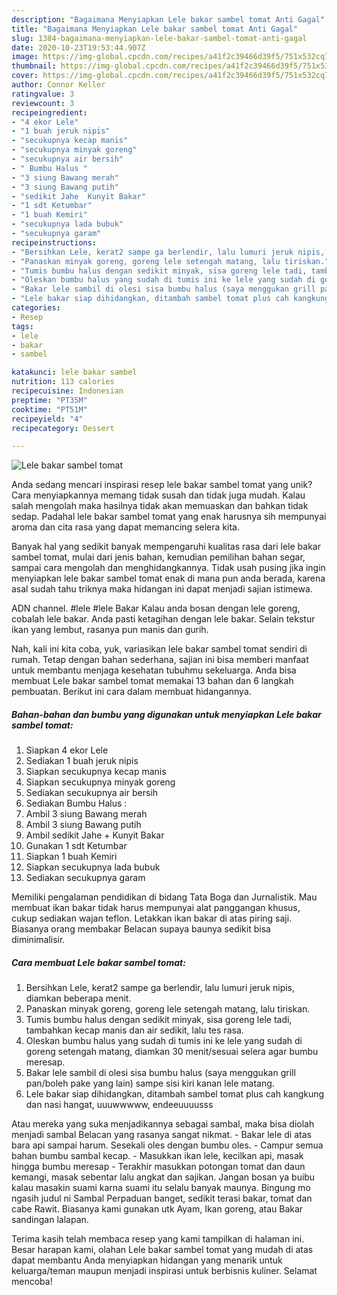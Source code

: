 ```yaml
---
description: "Bagaimana Menyiapkan Lele bakar sambel tomat Anti Gagal"
title: "Bagaimana Menyiapkan Lele bakar sambel tomat Anti Gagal"
slug: 1384-bagaimana-menyiapkan-lele-bakar-sambel-tomat-anti-gagal
date: 2020-10-23T19:53:44.907Z
image: https://img-global.cpcdn.com/recipes/a41f2c39466d39f5/751x532cq70/lele-bakar-sambel-tomat-foto-resep-utama.jpg
thumbnail: https://img-global.cpcdn.com/recipes/a41f2c39466d39f5/751x532cq70/lele-bakar-sambel-tomat-foto-resep-utama.jpg
cover: https://img-global.cpcdn.com/recipes/a41f2c39466d39f5/751x532cq70/lele-bakar-sambel-tomat-foto-resep-utama.jpg
author: Connor Keller
ratingvalue: 3
reviewcount: 3
recipeingredient:
- "4 ekor Lele"
- "1 buah jeruk nipis"
- "secukupnya kecap manis"
- "secukupnya minyak goreng"
- "secukupnya air bersih"
- " Bumbu Halus "
- "3 siung Bawang merah"
- "3 siung Bawang putih"
- "sedikit Jahe  Kunyit Bakar"
- "1 sdt Ketumbar"
- "1 buah Kemiri"
- "secukupnya lada bubuk"
- "secukupnya garam"
recipeinstructions:
- "Bersihkan Lele, kerat2 sampe ga berlendir, lalu lumuri jeruk nipis, diamkan beberapa menit."
- "Panaskan minyak goreng, goreng lele setengah matang, lalu tiriskan."
- "Tumis bumbu halus dengan sedikit minyak, sisa goreng lele tadi, tambahkan kecap manis dan air sedikit, lalu tes rasa."
- "Oleskan bumbu halus yang sudah di tumis ini ke lele yang sudah di goreng setengah matang, diamkan 30 menit/sesuai selera agar bumbu meresap."
- "Bakar lele sambil di olesi sisa bumbu halus (saya menggukan grill pan/boleh pake yang lain) sampe sisi kiri kanan lele matang."
- "Lele bakar siap dihidangkan, ditambah sambel tomat plus cah kangkung dan nasi hangat, uuuwwwww, endeeuuuusss"
categories:
- Resep
tags:
- lele
- bakar
- sambel

katakunci: lele bakar sambel 
nutrition: 113 calories
recipecuisine: Indonesian
preptime: "PT35M"
cooktime: "PT51M"
recipeyield: "4"
recipecategory: Dessert

---
```



![Lele bakar sambel tomat](https://img-global.cpcdn.com/recipes/a41f2c39466d39f5/751x532cq70/lele-bakar-sambel-tomat-foto-resep-utama.jpg)

Anda sedang mencari inspirasi resep lele bakar sambel tomat yang unik? Cara menyiapkannya memang tidak susah dan tidak juga mudah. Kalau salah mengolah maka hasilnya tidak akan memuaskan dan bahkan tidak sedap. Padahal lele bakar sambel tomat yang enak harusnya sih mempunyai aroma dan cita rasa yang dapat memancing selera kita.

Banyak hal yang sedikit banyak mempengaruhi kualitas rasa dari lele bakar sambel tomat, mulai dari jenis bahan, kemudian pemilihan bahan segar, sampai cara mengolah dan menghidangkannya. Tidak usah pusing jika ingin menyiapkan lele bakar sambel tomat enak di mana pun anda berada, karena asal sudah tahu triknya maka hidangan ini dapat menjadi sajian istimewa.

ADN channel. #lele #lele Bakar Kalau anda bosan dengan lele goreng, cobalah lele bakar. Anda pasti ketagihan dengan lele bakar. Selain tekstur ikan yang lembut, rasanya pun manis dan gurih.


Nah, kali ini kita coba, yuk, variasikan lele bakar sambel tomat sendiri di rumah. Tetap dengan bahan sederhana, sajian ini bisa memberi manfaat untuk membantu menjaga kesehatan tubuhmu sekeluarga. Anda bisa membuat Lele bakar sambel tomat memakai 13 bahan dan 6 langkah pembuatan. Berikut ini cara dalam membuat hidangannya.

<!--inarticleads1-->

##### Bahan-bahan dan bumbu yang digunakan untuk menyiapkan Lele bakar sambel tomat:

1. Siapkan 4 ekor Lele
1. Sediakan 1 buah jeruk nipis
1. Siapkan secukupnya kecap manis
1. Siapkan secukupnya minyak goreng
1. Sediakan secukupnya air bersih
1. Sediakan  Bumbu Halus :
1. Ambil 3 siung Bawang merah
1. Ambil 3 siung Bawang putih
1. Ambil sedikit Jahe + Kunyit Bakar
1. Gunakan 1 sdt Ketumbar
1. Siapkan 1 buah Kemiri
1. Siapkan secukupnya lada bubuk
1. Sediakan secukupnya garam


Memiliki pengalaman pendidikan di bidang Tata Boga dan Jurnalistik. Mau membuat ikan bakar tidak harus mempunyai alat panggangan khusus, cukup sediakan wajan teflon. Letakkan ikan bakar di atas piring saji. Biasanya orang membakar Belacan supaya baunya sedikit bisa diminimalisir. 

<!--inarticleads2-->

##### Cara membuat Lele bakar sambel tomat:

1. Bersihkan Lele, kerat2 sampe ga berlendir, lalu lumuri jeruk nipis, diamkan beberapa menit.
1. Panaskan minyak goreng, goreng lele setengah matang, lalu tiriskan.
1. Tumis bumbu halus dengan sedikit minyak, sisa goreng lele tadi, tambahkan kecap manis dan air sedikit, lalu tes rasa.
1. Oleskan bumbu halus yang sudah di tumis ini ke lele yang sudah di goreng setengah matang, diamkan 30 menit/sesuai selera agar bumbu meresap.
1. Bakar lele sambil di olesi sisa bumbu halus (saya menggukan grill pan/boleh pake yang lain) sampe sisi kiri kanan lele matang.
1. Lele bakar siap dihidangkan, ditambah sambel tomat plus cah kangkung dan nasi hangat, uuuwwwww, endeeuuuusss


Atau mereka yang suka menjadikannya sebagai sambal, maka bisa diolah menjadi sambal Belacan yang rasanya sangat nikmat. - Bakar lele di atas bara api sampai harum. Sesekali oles dengan bumbu oles. - Campur semua bahan bumbu sambal kecap. - Masukkan ikan lele, kecilkan api, masak hingga bumbu meresap - Terakhir masukkan potongan tomat dan daun kemangi, masak sebentar lalu angkat dan sajikan. Jangan bosan ya buibu kalau masakin suami karna suami itu selalu banyak maunya. Bingung mo ngasih judul ni Sambal Perpaduan banget, sedikit terasi bakar, tomat dan cabe Rawit. Biasanya kami gunakan utk Ayam, Ikan goreng, atau Bakar sandingan lalapan. 

Terima kasih telah membaca resep yang kami tampilkan di halaman ini. Besar harapan kami, olahan Lele bakar sambel tomat yang mudah di atas dapat membantu Anda menyiapkan hidangan yang menarik untuk keluarga/teman maupun menjadi inspirasi untuk berbisnis kuliner. Selamat mencoba!
